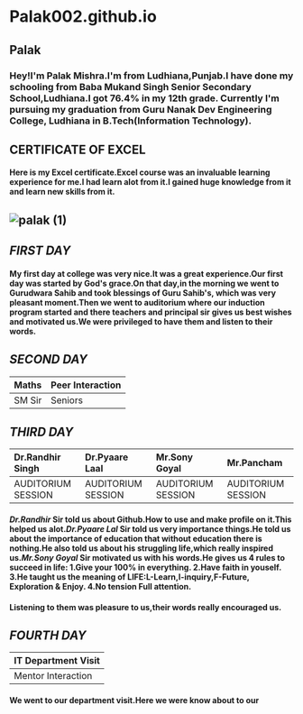 # Palak002.github.io
## Palak ##
### Hey!I'm Palak Mishra.I'm from Ludhiana,Punjab.I have done my schooling from Baba Mukand Singh Senior Secondary School,Ludhiana.I got 76.4% in my 12th grade.  Currently I'm pursuing my graduation from Guru Nanak Dev Engineering College, Ludhiana in B.Tech(Information Technology).
##  CERTIFICATE OF EXCEL
#### Here is my Excel certificate.Excel course was an invaluable learning experience for me.I had learn alot from it.I gained huge knowledge from it and learn new skills from it.
##  ![palak (1)](https://github.com/user-attachments/assets/a0b7f5f1-839d-4708-9272-467f5b3c958e) 

## **_FIRST DAY_**
#### My first day at college was very nice.It was a great experience.Our first day was started by God's grace.On that day,in the morning we went to Gurudwara Sahib and took blessings of Guru Sahib's, which was very pleasant moment.Then we went to auditorium where our induction program started and there teachers and principal sir gives us best wishes and motivated us.We were privileged to have them and listen to their words.
## **_SECOND DAY_**
| Maths | Peer Interaction |      
|:-|:-|                             
| SM Sir | Seniors |
 ##  **_THIRD DAY_**
| Dr.Randhir Singh |Dr.Pyaare Laal|Mr.Sony Goyal|Mr.Pancham|
|:-|:-|:-|:-|
| AUDITORIUM SESSION |AUDITORIUM SESSION|AUDITORIUM SESSION|AUDITORIUM SESSION|
#### **_Dr.Randhir_** Sir told us about Github.How to use and make profile on it.This helped us alot.**_Dr.Pyaare Lal_** Sir told us very importance things.He told us about the importance of education that without education there is nothing.He also told us about his struggling life,which really inspired us.**_Mr.Sony Goyal_** Sir motivated us with his words.He gives us 4 rules to succeed in life:  1.Give your 100% in everything.                         2.Have faith in youself.            3.He taught us the meaning of LIFE:L-Learn,I-inquiry,F-Future,   Exploration & Enjoy.                4.No tension Full attention.     
####  Listening to them was pleasure to us,their words really encouraged us.  
## **_FOURTH DAY_**
 | IT Department Visit|
 |:-|
 |Mentor Interaction|
 #### We went to our department visit.Here we were know about to our 
 
